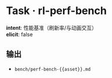 # Task · rl-perf-bench

**intent**: 性能基准（刷新率/与动画交互）  
**elicit**: false

## 输出

- `bench/perf-bench-{{asset}}.md`
